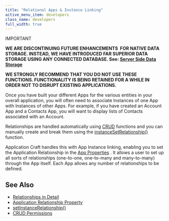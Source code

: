 ```yaml
---
title: "Relational Apps & Instance Linking"
active_menu_item: developers
class_name: developers
full_width: true
---
```



IMPORTANT

**WE ARE DISCONTINUING FUTURE ENHANCEMENTS  FOR NATIVE DATA STORAGE. INSTEAD, WE HAVE INTRODUCED FAR SUPERIOR DATA STORAGE USING ANY CONNECTED DATABASE. See: [Server Side Data Storage](/developers/documentation/product-guide/data-storage/server-side-data-storage/)**

**WE STRONGLY RECOMMEND THAT YOU DO NOT USE THESE FUNCTIONS. FUNCTIONALITY IS BEING RETAINED FOR A WHILE IN ORDER NOT TO DISRUPT EXISTING APPLICATIONS.**

Once you have built your different Apps for the various entities in your overall application, you will often need to associate Instances of one App with Instances of other Apps. For example, if you have created an Account App and a Contacts App, you will want to display lists of Contacts associated with an Account.

Relationships are handled automatically using [CRUD](/developers/documentation/product-guide/advanced-features/data-storage-management/crud-in-detail/) functions and you can manually create and break them using the [instanceSetRelationship()](/developers/documentation/scripting-apis/client-api/instance-data-functions/instancesetrelationship) function.

Application Craft handles this with App Instance linking, enabling you to set the Application Relationship in the [App Properties](/developers/documentation/product-guide/widget-properties-events/app-properties) . It allows a user to set up all sorts of relationships (one-to-one, one-to-many and many-to-many) through the App itself. Each App allows any number of relationships to be defined.

## See Also

 - [Relationships in Detail](/developers/documentation/product-guide/advanced-features/data-storage-management/instance-relationships-in-detail/)
 - [Application Relationship Property](/developers/documentation/product-guide/widget-properties-events/app-properties#advanced)
 - [setInstanceRelationship()](/developers/documentation/scripting-apis/client-api/instance-data-functions/instancesetrelationship)
 - [CRUD Permissions](/developers/documentation/product-guide/advanced-features/data-storage-management/crud-in-detail/using-ac-app-storage/crud-permissions)

